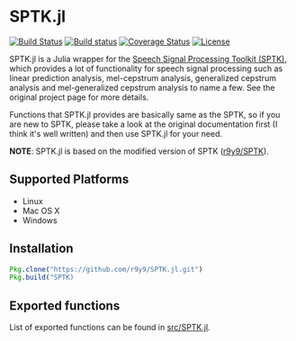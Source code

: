 # SPTK.jl

[![Build Status](https://travis-ci.org/r9y9/SPTK.jl.svg?branch=master)](https://travis-ci.org/r9y9/SPTK.jl)
[![Build status](https://ci.appveyor.com/api/projects/status/a1byruqq7l19puu3/branch/master?svg=true)](https://ci.appveyor.com/project/r9y9/sptk-jl/branch/master)
[![Coverage Status](https://coveralls.io/repos/r9y9/SPTK.jl/badge.svg)](https://coveralls.io/r/r9y9/SPTK.jl)
[![License](http://img.shields.io/badge/license-MIT-brightgreen.svg?style=flat)](LICENSE.md)

SPTK.jl is a Julia wrapper for the [Speech Signal Processing Toolkit (SPTK)](http://sp-tk.sourceforge.net/), which provides a lot of functionality for speech signal processing such as linear prediction analysis, mel-cepstrum analysis, generalized cepstrum analysis and mel-generalized cepstrum analysis to name a few. See the original project page for more details.

Functions that SPTK.jl provides are basically same as the SPTK, so if you are new to SPTK, please take a look at the original documentation first (I think it's well written) and then use SPTK.jl for your need.

**NOTE**: SPTK.jl is based on the modified version of SPTK ([r9y9/SPTK](https://github.com/r9y9/SPTK)).

## Supported Platforms

- Linux
- Mac OS X
- Windows

## Installation

```julia
Pkg.clone("https://github.com/r9y9/SPTK.jl.git")
Pkg.build("SPTK)
```

## Exported functions

List of exported functions can be found in [src/SPTK.jl](src/SPTK.jl).
